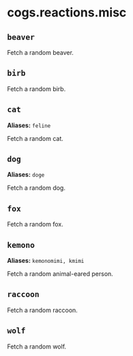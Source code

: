 # cogs.reactions.misc

## `beaver`

Fetch a random beaver.

## `birb`

Fetch a random birb.

## `cat`

**Aliases:** `feline`

Fetch a random cat.

## `dog`

**Aliases:** `doge`

Fetch a random dog.

## `fox`

Fetch a random fox.

## `kemono`

**Aliases:** `kemonomimi, kmimi`

Fetch a random animal-eared person.

## `raccoon`

Fetch a random raccoon.

## `wolf`

Fetch a random wolf.